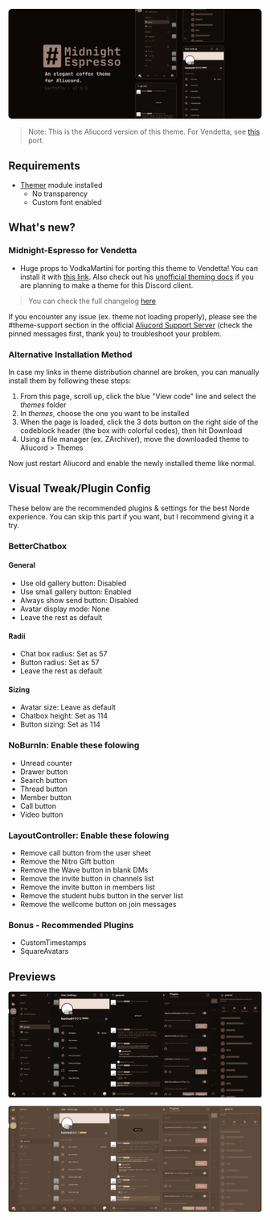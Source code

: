 ![title-preview](previews/title.png)

> Note: This is the Aliucord version of this theme. For Vendetta, see [this](https://discord.com/channels/1015931589865246730/1138099451026747402/1138099451026747402) port.

## Requirements
- [Themer](https://github.com/Vendicated/AliucordPlugins/tree/main/Themer) module installed
  - No transparency
  - Custom font enabled

## What's new?

### Midnight-Espresso for Vendetta
- Huge props to VodkaMartini for porting this theme to Vendetta! You can install it with [this link](https://discord.com/channels/1015931589865246730/1138099451026747402/1138099451026747402). Also check out his [unofficial theming docs](https://vodkamartini.notion.site/vodkamartini/Vendetta-Theme-Docs-b240b7d7a1dd4120933d7f7679265c42)  if you are planning to make a theme for this Discord client.
> You can check the full changelog [here](https://github.com/kartoflu/koffi/blob/main/CHANGELOG.md)

If you encounter any issue (ex. theme not loading properly), please see the #theme-support section in the official [Aliucord Support Server](https://discord.gg/EsNDvBaHVU) (check the pinned messages first, thank you) to troubleshoot your problem.

### Alternative Installation Method
In case my links in theme distribution channel are broken, you can manually install them by following these steps:
1. From this page, scroll up, click the blue "View code" line and select the *themes* folder
2. In *themes*, choose the one you want to be installed
3. When the page is loaded, click the 3 dots button on the right side of the codeblock header (the box with colorful codes), then hit Download
4. Using a file manager (ex. ZArchiver), move the downloaded theme to Aliucord > Themes

Now just restart Aliucord and enable the newly installed theme like normal.

## Visual Tweak/Plugin Config
These below are the recommended plugins & settings for the best Norde experience. You can skip this part if you want, but I recommend giving it a try.
### BetterChatbox
#### General
- Use old gallery button: Disabled
- Use small gallery button: Enabled
- Always show send button: Disabled
- Avatar display mode: None
- Leave the rest as default

#### Radii
- Chat box radius: Set as 57
- Button radius: Set as 57
- Leave the rest as default

#### Sizing
- Avatar size: Leave as default
- Chatbox height: Set as 114
- Button sizing: Set as 114

### NoBurnIn: Enable these folowing
- Unread counter
- Drawer button
- Search button
- Thread button
- Member button
- Call button
- Video button

### LayoutController: Enable these folowing
- Remove call button from the user sheet
- Remove the Nitro Gift button
- Remove the Wave button in blank DMs
- Remove the invite button in channels list
- Remove the invite button in members list
- Remove the student hubs button in the server list
- Remove the wellcome button on join messages

### Bonus - Recommended Plugins
- CustomTimestamps
- SquareAvatars

## Previews

![espresso-preview](https://raw.githubusercontent.com/kartoflu/midnight-espresso/main/previews/espresso-preview.png)

![coffee-preview](https://raw.githubusercontent.com/kartoflu/midnight-espresso/main/previews/coffee-preview.png)
